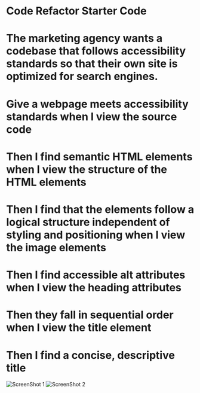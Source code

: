# Code Refactor Starter Code
# The marketing agency wants a codebase that follows accessibility standards so that their own site is optimized for search engines. 
# Give a webpage meets accessibility standards when I view the source code
# Then I find semantic HTML elements when I view the structure of the HTML elements
# Then I find that the elements follow a logical structure independent of styling and positioning when I view the image elements
# Then I find accessible alt attributes when I view the heading attributes
# Then they fall in sequential order when I view the title element 
# Then I find a concise, descriptive title
![ScreenShot 1](https://user-images.githubusercontent.com/76496701/106546616-39776300-64d1-11eb-9b84-8649cd91ef69.png)
![ScreenShot 2](https://user-images.githubusercontent.com/76496701/106546703-69266b00-64d1-11eb-8ce2-3b9ea5bcd185.png)
